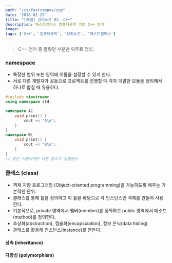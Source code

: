 ```yaml
---
path: "/cs/fastcampus/cpp"
date: '2018-01-25'
title: "[패캠] 강의노트 02. C++"
description: 패스트캠퍼스 컴퓨터공학 기초 C++ 정리
image: ''
tags: ['C++', '컴퓨터공학', '강의노트', '패스트캠퍼스']
---
```

> C++ 언어 중 몰랐던 부분만 위주로 정리.

### namespace
- 특정한 범위 또는 영역에 이름을 설정할 수 있게 한다.
- 서로 다른 개발자가 공동으로 프로젝트를 진행할 때 각자 개발한 모듈을 정리해서 하나로 합칠 때 유용하다.
```c++
#include <iostream>
using namespace std;

namespace A{
    void print() {
        cout << "A\n";
    }
}
namespace B{
    void print() {
        cout << "B\n";
    }
}
// 같은 이름이지만 다른 함수가 실행된다
```

### 클래스 (class)
- 객체 지향 프로그래밍 (Object-oriented programming)을 가능하도록 해주는 기본적인 단위.
- 클래스를 통해 틀을 정의하고 이 틀을 바탕으로 각 인스턴스인 객체를 만들어 사용한다.
- 기본적으로, private 영역에서 멤버(member)를 정의하고 public 영역에서 메소드(method)를 정의한다. 
- 추상화(abstraction), 캡슐화(encapsulation), 정보 은닉(data hiding)
- 클래스를 활용해 인스턴스(instance)를 만든다.

#### 상속 (inheritance)

#### 다항성 (polymorphism)
